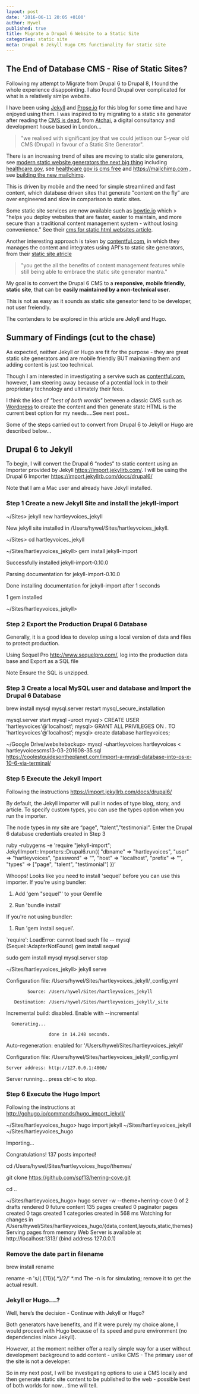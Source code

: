 ```yaml
---
layout: post
date: '2016-06-11 20:05 +0100'
author: Hywel
published: true
title: Migrate a Drupal 6 Website to a Static Site
categories: static site
meta: Drupal 6 Jekyll Hugo CMS functionality for static site
---
```

## The End of Database CMS - Rise of Static Sites?

Following my attempt to Migrate from Drupal 6 to Drupal 8, I found the whole experience disappointing.  I also found Drupal over complicated for what is a relatively simlpe website.

I have been using [Jekyll](http://jekyllrb.com/) and [Prose.io](https://prose.io) for this blog for some time and have enjoyed using them.  I was inspired to try migrating to a static site generator after reading the [CMS is dead](http://atchai.com/blog/the-cms-is-dead-long-live-hugo-wercker-proseio-and-cloudfront/), from [Atchai](http://atchai.com/), a digital consultancy and development house based in London... 

> "we realised with significant joy that we could jettison our 5-year old CMS (Drupal) in favour of a Static Site Generator".

There is an increasing trend of sites are moving to static site generators, see [modern static website generators the next big thing](https://www.smashingmagazine.com/2015/11/modern-static-website-generators-next-big-thing/ )  including  [healthcare.gov](https://www.healthcare.gov/), see [healthcare gov is cms free](https://developmentseed.org/blog/new-healthcare-gov-is-open-and-cms-free/)  and https://mailchimp.com , see [building the new mailchimp](https://blog.mailchimp.com/building-the-new-mailchimp/).

This is driven by mobile and the need for simple streamlined and fast content, which database driven sites that generate "content on the fly” are over engineered and slow in comparison to static sites.

Some static site services are now available such as [bowtie.io](https://bowtie.io/)  which > "helps you deploy websites that are faster, easier to maintain, and more secure than a traditional content management system - without losing convenience.”  See their [cms for static html websites article](https://bowtie.io/news/cms-for-static-html-websites/).

Another interesting approach is taken by [contentful.com](https://www.contentful.com/), in which they manages the content and integrates using API's to static site generators, from their [static site atricle](https://www.contentful.com/r/knowledgebase/contentful-api-cms-static-site-generators/) 

> "you get the all the benefits of content management features while still being able to embrace the static site generator mantra."

My goal is to convert the Drupal 6 CMS to a **responsive**, **mobile friendly**, **static site**, that can be **easily maintained by a non-technical user**.

This is not as easy as it sounds as static site geneator tend to be developer, not user freiendly.

The contenders to be explored in this article are Jekyll and Hugo.  

## Summary of Findings (cut to the chase)

As expected, neither Jekyll or Hugo are fit for the purpose - they are great static site generators and are mobile friendly BUT mainianing them and adding content is just too technical.

Though I am interested in investigating a servive such as [contentful.com](https://www.contentful.com), however, I am steering away because of a potential lock in to their proprietary technology and ultimately their fees.

I think the idea of _"best of both wordls"_ between a classic CMS such as [Wordpress](https://wordpress.org/) to create the content and then generate statc HTML is the current best option for my needs....See next post..

Some of the steps carried out to convert from Drupal 6 to Jekyll or Hugo are described below...

## Drupal 6 to Jekyll 

To begin, I will convert the Drupal 6 “nodes” to static content using  an Importer provided by Jekyll https://import.jekyllrb.com/.  I will be using the Drupal 6 Importer https://import.jekyllrb.com/docs/drupal6/

Note that I am a Mac user and already have Jekyll installed.

### Step 1 Create a new Jekyll Site and install the jekyll-import

~/Sites> jekyll new hartleyvoices_jekyll

New jekyll site installed in /Users/hywel/Sites/hartleyvoices_jekyll. 

~/Sites> cd hartleyvoices_jekyll

~/Sites/hartleyvoices_jekyll> gem install jekyll-import

Successfully installed jekyll-import-0.10.0

Parsing documentation for jekyll-import-0.10.0

Done installing documentation for jekyll-import after 1 seconds

1 gem installed

~/Sites/hartleyvoices_jekyll> 

### Step 2 Export the Production Drupal 6 Database 

Generally, it is a good idea to  develop using a local version of data and files to protect production.  

Using Sequel Pro http://www.sequelpro.com/, log into the production data base and Export as a SQL file

Note Ensure the SQL is unzipped.

### Step 3 Create a local MySQL user and database and Import the Drupal 6 Database

brew install mysql
mysql.server restart
mysql_secure_installation

mysql.server start
 mysql -uroot
mysql> CREATE USER 'hartleyvoices'@'localhost’;
mysql> GRANT ALL PRIVILEGES ON *.* TO 'hartleyvoices'@'localhost’;
mysql> create database hartleyvoices;

~/Google Drive/websitebackup> mysql -uhartleyvoices  hartleyvoices < hartleyvoicescms13-03-201608-35.sql
https://coolestguidesontheplanet.com/import-a-mysql-database-into-os-x-10-6-via-terminal/

### Step 5 Execute the Jekyll Import

Following the instructions https://import.jekyllrb.com/docs/drupal6/

By default, the Jekyll importer will pull in nodes of type blog, story, and article. To specify custom types, you can use the types option when you run the importer.  

The node types in my site are “page", “talent”,”testimonial”.  Enter the Drupal 6 database credentials created in Step 3

ruby -rubygems -e 'require "jekyll-import";
    JekyllImport::Importers::Drupal6.run({
      "dbname"   => "hartleyvoices",
      "user"     => "hartleyvoices",
      "password" => "",
      "host"     => "localhost",
      "prefix"   => "",
      "types"    =>  ["page", "talent", "testimonial"]
    })’


Whoops! Looks like you need to install 'sequel' before you can use this importer. 
If you're using bundler: 

  1. Add 'gem "sequel"' to your Gemfile 

  2. Run 'bundle install'                  

If you're not using bundler: 

  1. Run 'gem install sequel’.

`require': LoadError: cannot load such file -- mysql (Sequel::AdapterNotFound)
gem install sequel

sudo gem install mysql
mysql.server stop

~/Sites/hartleyvoices_jekyll> jekyll serve

Configuration file: /Users/hywel/Sites/hartleyvoices_jekyll/_config.yml

            Source: /Users/hywel/Sites/hartleyvoices_jekyll

       Destination: /Users/hywel/Sites/hartleyvoices_jekyll/_site

 Incremental build: disabled. Enable with --incremental

      Generating... 

                    done in 14.248 seconds.

 Auto-regeneration: enabled for '/Users/hywel/Sites/hartleyvoices_jekyll'

Configuration file: /Users/hywel/Sites/hartleyvoices_jekyll/_config.yml

    Server address: http://127.0.0.1:4000/

  Server running... press ctrl-c to stop.



### Step 6 Execute the Hugo Import
Following the instructions at http://gohugo.io/commands/hugo_import_jekyll/

~/Sites/hartleyvoices_hugo> hugo import jekyll ~/Sites/hartleyvoices_jekyll ~/Sites/hartleyvoices_hugo

Importing...

Congratulations! 137 posts imported!

cd /Users/hywel/Sites/hartleyvoices_hugo/themes/

git clone https://github.com/spf13/herring-cove.git 

cd ..

~/Sites/hartleyvoices_hugo> hugo server -w --theme=herring-cove
0 of 2 drafts rendered
0 future content
135 pages created
0 paginator pages created
0 tags created
1 categories created
in 568 ms
Watching for changes in /Users/hywel/Sites/hartleyvoices_hugo/{data,content,layouts,static,themes}
Serving pages from memory
Web Server is available at http://localhost:1313/ (bind address 127.0.0.1)

### Remove the date part in filename

brew install rename

rename -n 's/(.{11})(.*)$/$2/' *.md
The -n is for simulating; remove it to get the actual result.


### Jekyll or Hugo….?

Well, here’s the decision - Continue with Jekyll or Hugo?

Both generators have benefits, and If it were purely my choice alone, I would proceed with Hugo because of its speed and pure environment (no dependencies inlace Jekyll).

However, at the moment neither offer a really simple way for a user without development background to add content - unlike CMS - The primary user of the site is not a developer.

So in my next post, I will be investigating options to use a CMS locally and then generate static site content to be published to the web - possible best of both worlds for now... time will tell.
